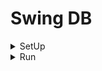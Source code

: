 # Swing DB

<details>
  <summary>
    SetUp
  </summary>

+ FrontEnd
  - Java AWT
  - Javax Swing
+ Logic
  - Java
+ BackEnd
  - SQL
  - SQLite
  - mySQL

+ SQLite Driver
  - [github](https://github.com/xerial/sqlite-jdbc)
  - [Download](https://github.com/xerial/sqlite-jdbc/releases/download/3.36.0.3/sqlite-jdbc-3.36.0.3.jar)
  
  - Bash Cammand
    ```bash
      sudo apt install -y wget && cd StandAloneDB && wget https://github.com/xerial/sqlite-jdbc/releases/download/3.36.0.3/sqlite-jdbc-3.36.0.3.jar
    ```
  
</details>

<details>
  <summary>
    Run
  </summary>

```bash
  VERSION = 3.36.0.3
  rm -rf *.class && javac *.java && java -classpath .:sqlite-jdbc-${VERSION}.jar Main
```

</details>

